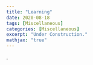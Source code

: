 ```yaml
---
title: "Learning"
date: 2020-08-18
tags: [Miscellaneous]
categories: [Miscellaneous]
excerpt: "Under Construction."
mathjax: "true"
---
```



.
